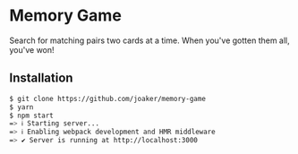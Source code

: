 # Memory Game

Search for matching pairs two cards at a time.  When you've gotten them all, you've won!

## Installation

```bash
$ git clone https://github.com/joaker/memory-game
$ yarn
$ npm start
=> ℹ Starting server...
=> ℹ Enabling webpack development and HMR middleware
=> ✔ Server is running at http://localhost:3000
```
